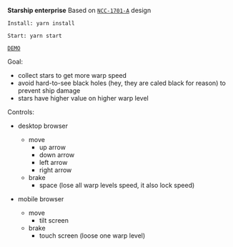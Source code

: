 **Starship enterprise** Based on [`NCC-1701-A`](https://en.wikipedia.org/wiki/USS_Enterprise_(NCC-1701-A)) design

`Install: yarn install`

`Start: yarn start`

[`DEMO`](https://build-fxwrpdjieg.now.sh/)
  
Goal:

- collect stars to get more warp speed 
- avoid hard-to-see black holes (hey, they are caled black for reason) to prevent ship damage
- stars have higher value on higher warp level

Controls:

- desktop browser
    - move
        - up arrow
        - down arrow
        - left arrow
        - right arrow     
    - brake
        - space (lose all warp levels speed, it also lock speed)   

- mobile browser
    - move
        - tilt screen
    - brake
        - touch screen (loose one warp level)
